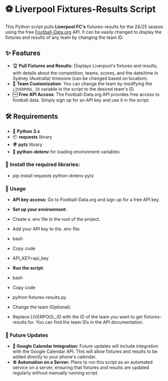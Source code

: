# ⚽ Liverpool Fixtures-Results Script

This Python script pulls **Liverpool FC's** fixtures-results for the 24/25 season using the free [Football-Data.org](https://www.football-data.org/) API. It can be easily changed to display the fixtures and results of any team by changing the team ID.

## ✨ Features

- 🏆 **Pull Fixtures and Results**: Displays Liverpool's fixtures and results, with details about the competition, teams, scores, and the date/time in Sydney (Australia) timezone (can be changed based on location).
- 🔄 **Team Customization**: You can change the team by modifying the `LIVERPOOL_ID` variable in the script to the desired team's ID.
- 🆓 **Free API Access**: The Football-Data.org API provides free access to football data. Simply sign up for an API key and use it in the script.

## 🛠️ Requirements

- 🐍 **Python 3.x**
- 📦 **requests** library
- 🌍 **pytz** library
- 🔑 **python-dotenv** for loading environment variables

### 🧰 Install the required libraries:

- pip install requests python-dotenv pytz

### 🚀 Usage

- **API key access:** Go to Football-Data.org and sign up for a free API key.
- **Set up your environment:**

- Create a .env file in the root of the project.
- Add your API key to the .env file:
- bash
- Copy code
- API_KEY=api_key
- **Run the script:**
- bash
- Copy code
- python fixtures-results.py
- Change the team (Optional):
- Replace LIVERPOOL_ID with the ID of the team you want to get fixtures-results for. You can find the team IDs in the API documentation.

### 🔮 Future Updates
- **📅 Google Calendar Integration:** Future updates will include integration with the Google Calendar API. This will allow fixtures and results to be added directly to your phone's calendar.
- **⚙️ Automation on a Server:** Plans to run this script as an automated service on a server, ensuring that fixtures and results are updated regularly without manually running script.